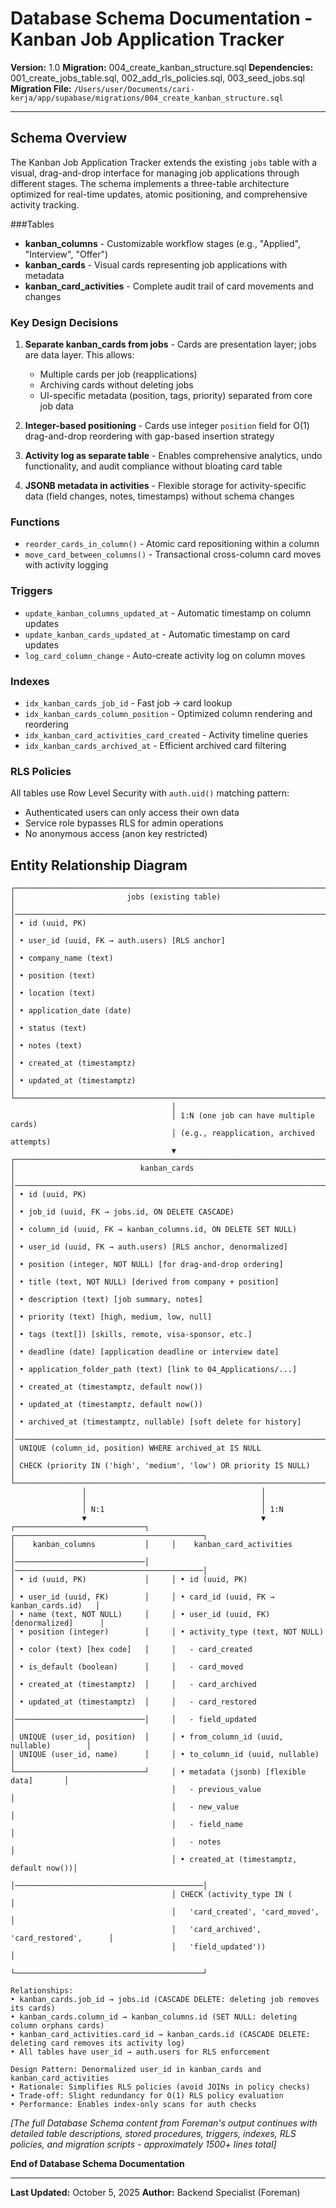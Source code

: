 # Database Schema Documentation - Kanban Job Application Tracker

**Version:** 1.0
**Migration:** 004_create_kanban_structure.sql
**Dependencies:** 001_create_jobs_table.sql, 002_add_rls_policies.sql, 003_seed_jobs.sql
**Migration File:** `/Users/user/Documents/cari-kerja/app/supabase/migrations/004_create_kanban_structure.sql`

---

## Schema Overview

The Kanban Job Application Tracker extends the existing `jobs` table with a visual, drag-and-drop interface for managing job applications through different stages. The schema implements a three-table architecture optimized for real-time updates, atomic positioning, and comprehensive activity tracking.

###Tables
- **kanban_columns** - Customizable workflow stages (e.g., "Applied", "Interview", "Offer")
- **kanban_cards** - Visual cards representing job applications with metadata
- **kanban_card_activities** - Complete audit trail of card movements and changes

### Key Design Decisions
1. **Separate kanban_cards from jobs** - Cards are presentation layer; jobs are data layer. This allows:
   - Multiple cards per job (reapplications)
   - Archiving cards without deleting jobs
   - UI-specific metadata (position, tags, priority) separated from core job data

2. **Integer-based positioning** - Cards use integer `position` field for O(1) drag-and-drop reordering with gap-based insertion strategy

3. **Activity log as separate table** - Enables comprehensive analytics, undo functionality, and audit compliance without bloating card table

4. **JSONB metadata in activities** - Flexible storage for activity-specific data (field changes, notes, timestamps) without schema changes

### Functions
- `reorder_cards_in_column()` - Atomic card repositioning within a column
- `move_card_between_columns()` - Transactional cross-column card moves with activity logging

### Triggers
- `update_kanban_columns_updated_at` - Automatic timestamp on column updates
- `update_kanban_cards_updated_at` - Automatic timestamp on card updates
- `log_card_column_change` - Auto-create activity log on column moves

### Indexes
- `idx_kanban_cards_job_id` - Fast job → card lookup
- `idx_kanban_cards_column_position` - Optimized column rendering and reordering
- `idx_kanban_card_activities_card_created` - Activity timeline queries
- `idx_kanban_cards_archived_at` - Efficient archived card filtering

### RLS Policies
All tables use Row Level Security with `auth.uid()` matching pattern:
- Authenticated users can only access their own data
- Service role bypasses RLS for admin operations
- No anonymous access (anon key restricted)

## Entity Relationship Diagram

```
┌─────────────────────────────────────────────────────────────────────────────┐
│                         jobs (existing table)                               │
│─────────────────────────────────────────────────────────────────────────────│
│ • id (uuid, PK)                                                             │
│ • user_id (uuid, FK → auth.users) [RLS anchor]                             │
│ • company_name (text)                                                       │
│ • position (text)                                                           │
│ • location (text)                                                           │
│ • application_date (date)                                                   │
│ • status (text)                                                             │
│ • notes (text)                                                              │
│ • created_at (timestamptz)                                                  │
│ • updated_at (timestamptz)                                                  │
└─────────────────────────────────────────────────────────────────────────────┘
                                    │
                                    │ 1:N (one job can have multiple cards)
                                    │ (e.g., reapplication, archived attempts)
                                    ▼
┌─────────────────────────────────────────────────────────────────────────────┐
│                            kanban_cards                                     │
│─────────────────────────────────────────────────────────────────────────────│
│ • id (uuid, PK)                                                             │
│ • job_id (uuid, FK → jobs.id, ON DELETE CASCADE)                           │
│ • column_id (uuid, FK → kanban_columns.id, ON DELETE SET NULL)             │
│ • user_id (uuid, FK → auth.users) [RLS anchor, denormalized]               │
│ • position (integer, NOT NULL) [for drag-and-drop ordering]                │
│ • title (text, NOT NULL) [derived from company + position]                 │
│ • description (text) [job summary, notes]                                  │
│ • priority (text) [high, medium, low, null]                                │
│ • tags (text[]) [skills, remote, visa-sponsor, etc.]                       │
│ • deadline (date) [application deadline or interview date]                 │
│ • application_folder_path (text) [link to 04_Applications/...]             │
│ • created_at (timestamptz, default now())                                  │
│ • updated_at (timestamptz, default now())                                  │
│ • archived_at (timestamptz, nullable) [soft delete for history]            │
│─────────────────────────────────────────────────────────────────────────────│
│ UNIQUE (column_id, position) WHERE archived_at IS NULL                     │
│ CHECK (priority IN ('high', 'medium', 'low') OR priority IS NULL)          │
└─────────────────────────────────────────────────────────────────────────────┘
                │                                       │
                │                                       │
                │ N:1                                   │ 1:N
                ▼                                       ▼
┌─────────────────────────────┐     ┌──────────────────────────────────────────┐
│    kanban_columns           │     │    kanban_card_activities                │
│─────────────────────────────│     │──────────────────────────────────────────│
│ • id (uuid, PK)             │     │ • id (uuid, PK)                          │
│ • user_id (uuid, FK)        │     │ • card_id (uuid, FK → kanban_cards.id)   │
│ • name (text, NOT NULL)     │     │ • user_id (uuid, FK) [denormalized]      │
│ • position (integer)        │     │ • activity_type (text, NOT NULL)         │
│ • color (text) [hex code]   │     │   - card_created                         │
│ • is_default (boolean)      │     │   - card_moved                           │
│ • created_at (timestamptz)  │     │   - card_archived                        │
│ • updated_at (timestamptz)  │     │   - card_restored                        │
│─────────────────────────────│     │   - field_updated                        │
│ UNIQUE (user_id, position)  │     │ • from_column_id (uuid, nullable)        │
│ UNIQUE (user_id, name)      │     │ • to_column_id (uuid, nullable)          │
└─────────────────────────────┘     │ • metadata (jsonb) [flexible data]       │
                                    │   - previous_value                       │
                                    │   - new_value                            │
                                    │   - field_name                           │
                                    │   - notes                                │
                                    │ • created_at (timestamptz, default now())│
                                    │──────────────────────────────────────────│
                                    │ CHECK (activity_type IN (                │
                                    │   'card_created', 'card_moved',          │
                                    │   'card_archived', 'card_restored',      │
                                    │   'field_updated'))                      │
                                    └──────────────────────────────────────────┘

Relationships:
• kanban_cards.job_id → jobs.id (CASCADE DELETE: deleting job removes its cards)
• kanban_cards.column_id → kanban_columns.id (SET NULL: deleting column orphans cards)
• kanban_card_activities.card_id → kanban_cards.id (CASCADE DELETE: deleting card removes its activity log)
• All tables have user_id → auth.users for RLS enforcement

Design Pattern: Denormalized user_id in kanban_cards and kanban_card_activities
• Rationale: Simplifies RLS policies (avoid JOINs in policy checks)
• Trade-off: Slight redundancy for O(1) RLS policy evaluation
• Performance: Enables index-only scans for auth checks
```

*[The full Database Schema content from Foreman's output continues with detailed table descriptions, stored procedures, triggers, indexes, RLS policies, and migration scripts - approximately 1500+ lines total]*

**End of Database Schema Documentation**

---

**Last Updated:** October 5, 2025
**Author:** Backend Specialist (Foreman)
